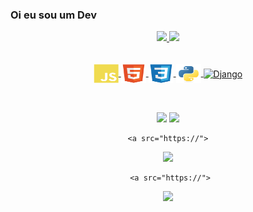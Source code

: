 ### Oi eu sou um Dev

<div align="center">
  <a href="https://github.com/PastorGustavo">
  <img height="180em" src="https://github-readme-stats.vercel.app/api?username=PastorGustavo&show_icons=true&theme=radical&include_all_commits=true&count_private=true"/>
  <img height="180em" src="https://github-readme-stats.vercel.app/api/top-langs/?username=PastorGustavo&layout=compact&langs_count=7&theme=radical"/>
</div>
<br>
<div align="center" style="display: inline_block"><br>
  <img align="center" alt="Js" height="30" width="40" src="https://raw.githubusercontent.com/devicons/devicon/master/icons/javascript/javascript-plain.svg">
  <img align="center" alt="Html" height="30" width="40" src="https://raw.githubusercontent.com/devicons/devicon/master/icons/html5/html5-original.svg">
  <img align="center" alt="Css" height="30" width="40" src="https://raw.githubusercontent.com/devicons/devicon/master/icons/css3/css3-original.svg">
  <img align="center" alt="Python" height="30" width="40" src="https://raw.githubusercontent.com/devicons/devicon/master/icons/python/python-original.svg">
  <img align="center" alt="Django" height="30" width="40" src="https://cdn.jsdelivr.net/gh/devicons/devicon/icons/django/django-plain.svg">  
</div>
          
  ##
  <br>
<div align="center">
  <a src="">
  <img src="https://img.shields.io/badge/YouTube-FF0000?style=for-the-badge&logo=youtube&logoColor=white">
   </a>
  
   <a src="https://www.instagram.com/pastor.py/">
  <img src="https://img.shields.io/badge/Instagram-E4405F?style=for-the-badge&logo=instagram&logoColor=white">
    </a>
  
    <a src="https://">
  <img src="https://img.shields.io/badge/website-000000?style=for-the-badge&logo=About.me&logoColor=white">
     </a>
  
     <a src="https://">
  <img src="https://img.shields.io/badge/ProtonMail-8B89CC?style=for-the-badge&logo=protonmail&logoColor=white">
      </a>
  
</div>
 

